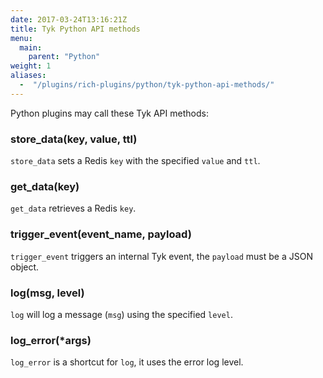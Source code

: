 ```yaml
---
date: 2017-03-24T13:16:21Z
title: Tyk Python API methods
menu:
  main:
    parent: "Python"
weight: 1 
aliases: 
  -  "/plugins/rich-plugins/python/tyk-python-api-methods/"
---
```


Python plugins may call these Tyk API methods:

### store_data(key, value, ttl)

`store_data` sets a Redis `key` with the specified `value` and `ttl`.

### get_data(key)

`get_data` retrieves a Redis `key`.

### trigger_event(event_name, payload)

`trigger_event` triggers an internal Tyk event, the `payload` must be a JSON object.

### log(msg, level)

`log` will log a message (`msg`) using the specified `level`.

### log_error(*args)

`log_error` is a shortcut for `log`, it uses the error log level.


